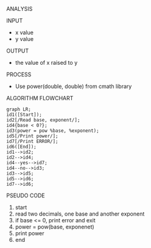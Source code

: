 ANALYSIS

INPUT

- x value
- y value

OUTPUT

- the value of x raised to y

PROCESS

- Use power(double, double) from cmath library

ALGORITHM
 FLOWCHART

 ```mermaid
graph LR;
id1([Start]);
id2[/Read base, exponent/];
id4{base < 0?};
id3(power = pow %base, %exponent);
id5[/Print power/];
id7[/Print ERROR/];
id6([End]);
id1-->id2;
id2-->id4;
id4--yes-->id7;
id4--no-->id3;
id3-->id5;
id5-->id6;
id7-->id6;
```
 PSEUDO CODE

1. start
2. read two decimals,  one base and another exponent
3. if base <= 0, print error and exit
4. power = pow(base, exponenet)
5. print power
6. end
